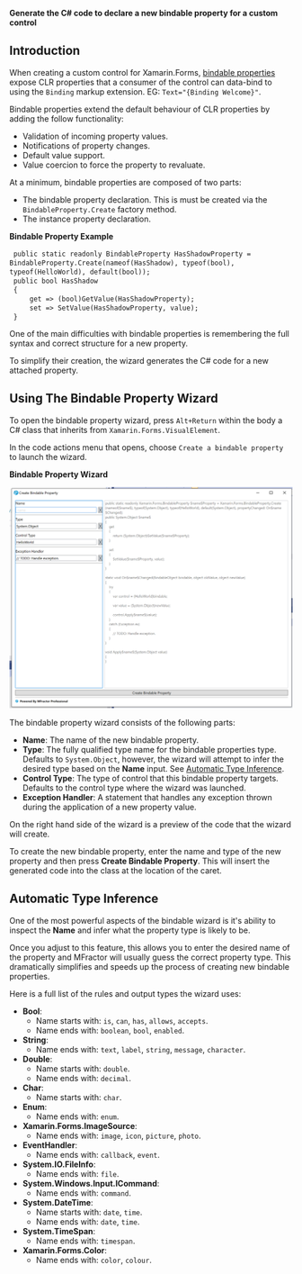 **Generate the C# code to declare a new bindable property for a custom control**

## Introduction

When creating a custom control for Xamarin.Forms, [bindable properties](https://docs.microsoft.com/en-us/xamarin/xamarin-forms/xaml/bindable-properties) expose CLR properties that a consumer of the control can data-bind to using the `Binding` markup extension. EG: `Text="{Binding Welcome}"`.

Bindable properties extend the default behaviour of CLR properties by adding the follow functionality:

 * Validation of incoming property values.
 * Notifications of property changes.
 * Default value support.
 * Value coercion to force the property to revaluate.

 At a minimum, bindable properties are composed of two parts:

  * The bindable property declaration. This is must be created via the `BindableProperty.Create` factory method.
  * The instance property declaration.

 **Bindable Property Example**
 ```
  public static readonly BindableProperty HasShadowProperty = BindableProperty.Create(nameof(HasShadow), typeof(bool), typeof(HelloWorld), default(bool));
  public bool HasShadow
  {
      get => (bool)GetValue(HasShadowProperty);
      set => SetValue(HasShadowProperty, value);
  }
 ```

One of the main difficulties with bindable properties is remembering the full syntax and correct structure for a new property.

To simplify their creation, the wizard generates the C# code for a new attached property.

## Using The Bindable Property Wizard

To open the bindable property wizard, press `Alt+Return` within the body a C# class that inherits from `Xamarin.Forms.VisualElement`.

In the code actions menu that opens, choose `Create a bindable property` to launch the wizard.

**Bindable Property Wizard**

![The bindable property wizard in Visual Studio Windows](/img/xamarin-forms/bindable-property-wizard.png)

The bindable property wizard consists of the following parts:

 * **Name**: The name of the new bindable property.
 * **Type**: The fully qualified type name for the bindable properties type. Defaults to `System.Object`, however, the wizard will attempt to infer the desired type based on the **Name** input. See [Automatic Type Inference](#automatic-ype-inference).
 * **Control Type**: The type of control that this bindable property targets. Defaults to the control type where the wizard was launched.
 * **Exception Handler**: A statement that handles any exception thrown during the application of a new property value.

On the right hand side of the wizard is a preview of the code that the wizard will create.

To create the new bindable property, enter the name and type of the new property and then press **Create Bindable Property**. This will insert the generated code into the class at the location of the caret.

## Automatic Type Inference

One of the most powerful aspects of the bindable wizard is it's ability to inspect the **Name** and infer what the property type is likely to be.

Once you adjust to this feature, this allows you to enter the desired name of the property and MFractor will usually guess the correct property type. This dramatically simplifies and speeds up the process of creating new bindable properties.

Here is a full list of the rules and output types the wizard uses:

  * **Bool**:
    * Name starts with: `is`, `can`, `has`, `allows`, `accepts`.
    * Name ends with: `boolean`, `bool`, `enabled`.
  * **String**:
    * Name ends with: `text`, `label`, `string`, `message`, `character`.
  * **Double**:
    * Name starts with: `double`.
    * Name ends with: `decimal`.
  * **Char**:
    * Name starts with: `char`.
  * **Enum**:
    * Name ends with: `enum`.
  * **Xamarin.Forms.ImageSource**:
    * Name ends with: `image`, `icon`, `picture`, `photo`.
  * **EventHandler**:
    * Name ends with: `callback`, `event`.
  * **System.IO.FileInfo**:
    * Name ends with: `file`.
  * **System.Windows.Input.ICommand**:
    * Name ends with: `command`.
  * **System.DateTime**:
    * Name starts with: `date`, `time`.
    * Name ends with: `date`, `time`.
  * **System.TimeSpan**:
    * Name ends with: `timespan`.
  * **Xamarin.Forms.Color**:
    * Name ends with: `color`, `colour`.
